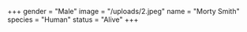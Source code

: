 +++
gender = "Male"
image = "/uploads/2.jpeg"
name = "Morty Smith"
species = "Human"
status = "Alive"
+++
